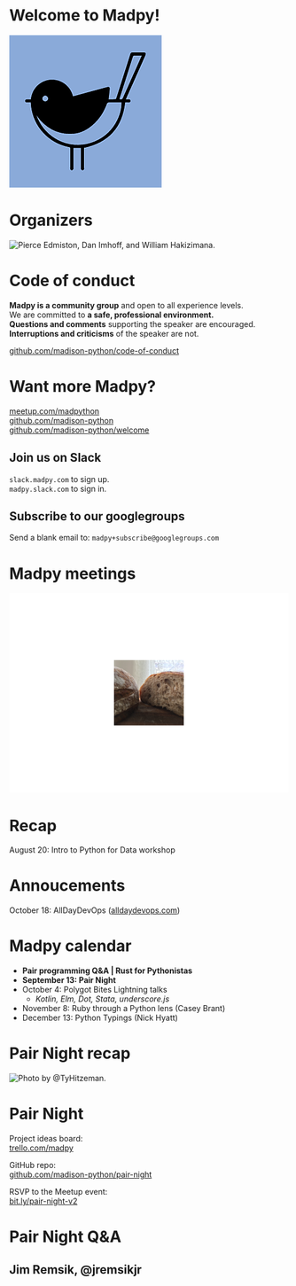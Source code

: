 Welcome to Madpy!
=================

![The Madpy Magpy.](img/madpy-logo.png)

Organizers
==========

![Pierce Edmiston, Dan Imhoff, and William
Hakizimana.](README_files/figure-markdown_strict/organizers-1.png)

Code of conduct
===============

**Madpy is a community group** and open to all experience levels.  
We are committed to **a safe, professional environment.**  
**Questions and comments** supporting the speaker are encouraged.  
**Interruptions and criticisms** of the speaker are not.

[github.com/madison-python/code-of-conduct](https://github.com/madison-python/code-of-conduct)

Want more Madpy?
================

[meetup.com/madpython](https://www.meetup.com/madpython/)  
[github.com/madison-python](https://github.com/madison-python)  
[github.com/madison-python/welcome](https://github.com/madison-python/welcome)

Join us on Slack
----------------

`slack.madpy.com` to sign up.  
`madpy.slack.com` to sign in.

Subscribe to our googlegroups
-----------------------------

Send a blank email to: `madpy+subscribe@googlegroups.com`

Madpy meetings
==============

![Bread.](README_files/figure-markdown_strict/bread-1.png)

Recap
=====

August 20: Intro to Python for Data workshop

Annoucements
============

October 18: AllDayDevOps ([alldaydevops.com](https://alldaydevops.com))

Madpy calendar
==============

-   **Pair programming Q&A | Rust for Pythonistas**
-   **September 13: Pair Night**
-   October 4: Polygot Bites Lightning talks
    -   *Kotlin, Elm, Dot, Stata, underscore.js*
-   November 8: Ruby through a Python lens (Casey Brant)
-   December 13: Python Typings (Nick Hyatt)

Pair Night recap
================

![Photo by
@TyHitzeman.](README_files/figure-markdown_strict/pair-night-v1-1.png)

Pair Night
==========

Project ideas board:  
[trello.com/madpy](https://trello.com/madpy)

GitHub repo:  
[github.com/madison-python/pair-night](https://github.com/madison-python/pair-night)

RSVP to the Meetup event:  
[bit.ly/pair-night-v2](https://bit.ly/pair-night-v2)

Pair Night Q&A
==============

Jim Remsik, @jremsikjr
----------------------
